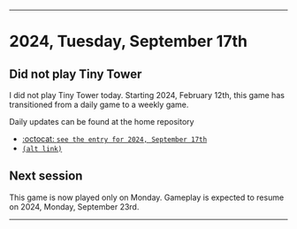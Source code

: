 
***

# 2024, Tuesday, September 17th

## Did not play Tiny Tower

<!-- TODO: For each weekly entry, make sure the date is correct. The day of the week should be modified in 4 places !-->

I did not play Tiny Tower today. Starting 2024, February 12th, this game has transitioned from a daily game to a weekly game.

Daily updates can be found at the home repository

- [:octocat: `see the entry for 2024, September 17th`](https://github.com/seanpm2001/SeansLifeArchive_Images_TinyTower/tree/master/tiny%20tower/2024/09_September/17/) 
- [`(alt link)`](/tiny%20tower/2024/09_September/17/)

## Next session

This game is now played only on Monday. Gameplay is expected to resume on 2024, Monday, September 23rd.

***
